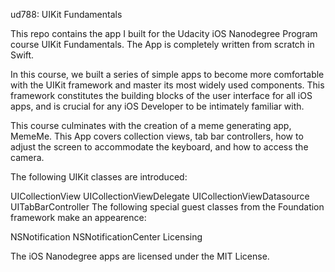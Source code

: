 ud788: UIKit Fundamentals

This repo contains the app I built for the Udacity iOS Nanodegree Program course UIKit Fundamentals. The App is completely written from scratch in Swift.



In this course, we built a series of simple apps to become more comfortable with the UIKit framework and master its most widely used components. This framework constitutes the building blocks of the user interface for all iOS apps, and is crucial for any iOS Developer to be intimately familiar with.

This course culminates with the creation of a meme generating app, MemeMe. This App covers collection views, tab bar controllers, how to adjust the screen to accommodate the keyboard, and how to access the camera.

The following UIKit classes are introduced:

UICollectionView
UICollectionViewDelegate
UICollectionViewDatasource
UITabBarController
The following special guest classes from the Foundation framework make an appearence:

NSNotification
NSNotificationCenter
Licensing

The iOS Nanodegree apps are licensed under the MIT License.
